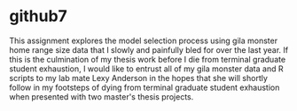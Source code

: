 # github7

This assignment explores the model selection process using gila monster home range size data that I slowly and painfully bled for over the last year. If this is the culmination of my thesis work before I die from terminal graduate student exhaustion, I would like to entrust all of my gila monster data and R scripts to my lab mate Lexy Anderson in the hopes that she will shortly follow in my footsteps of dying from terminal graduate student exhaustion when presented with two master's thesis projects.  